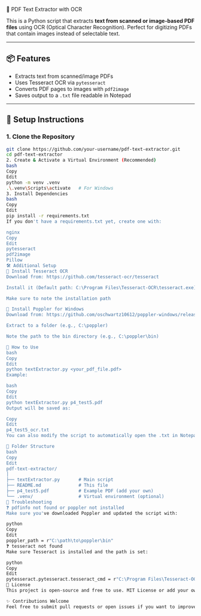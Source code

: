 🧾 PDF Text Extractor with OCR

This is a Python script that extracts **text from scanned or image-based PDF files** using OCR (Optical Character Recognition). Perfect for digitizing PDFs that contain images instead of selectable text.

---

## 📦 Features

- Extracts text from scanned/image PDFs
- Uses Tesseract OCR via `pytesseract`
- Converts PDF pages to images with `pdf2image`
- Saves output to a `.txt` file readable in Notepad

---

## 🚀 Setup Instructions

### 1. Clone the Repository

```bash
git clone https://github.com/your-username/pdf-text-extractor.git
cd pdf-text-extractor
2. Create & Activate a Virtual Environment (Recommended)
bash
Copy
Edit
python -m venv .venv
.\.venv\Scripts\activate   # For Windows
3. Install Dependencies
bash
Copy
Edit
pip install -r requirements.txt
If you don't have a requirements.txt yet, create one with:

nginx
Copy
Edit
pytesseract
pdf2image
Pillow
🛠️ Additional Setup
📌 Install Tesseract OCR
Download from: https://github.com/tesseract-ocr/tesseract

Install it (Default path: C:\Program Files\Tesseract-OCR\tesseract.exe)

Make sure to note the installation path

📌 Install Poppler for Windows
Download from: https://github.com/oschwartz10612/poppler-windows/releases

Extract to a folder (e.g., C:\poppler)

Note the path to the bin directory (e.g., C:\poppler\bin)

🧠 How to Use
bash
Copy
Edit
python textExtractor.py <your_pdf_file.pdf>
Example:

bash
Copy
Edit
python textExtractor.py p4_test5.pdf
Output will be saved as:

Copy
Edit
p4_test5_ocr.txt
You can also modify the script to automatically open the .txt in Notepad.

📁 Folder Structure
bash
Copy
Edit
pdf-text-extractor/
│
├── textExtractor.py       # Main script
├── README.md              # This file
├── p4_test5.pdf           # Example PDF (add your own)
└── .venv/                 # Virtual environment (optional)
🧯 Troubleshooting
❓ pdfinfo not found or poppler not installed
Make sure you've downloaded Poppler and updated the script with:

python
Copy
Edit
poppler_path = r"C:\path\to\poppler\bin"
❓ tesseract not found
Make sure Tesseract is installed and the path is set:

python
Copy
Edit
pytesseract.pytesseract.tesseract_cmd = r"C:\Program Files\Tesseract-OCR\tesseract.exe"
📃 License
This project is open-source and free to use. MIT License or add your own license here.

✨ Contributions Welcome
Feel free to submit pull requests or open issues if you want to improve the tool. Happy OCR'ing! 😄
